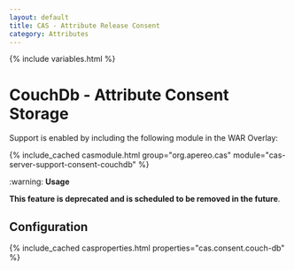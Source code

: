 ```yaml
---
layout: default
title: CAS - Attribute Release Consent
category: Attributes
---
```


{% include variables.html %}

# CouchDb - Attribute Consent Storage

Support is enabled by including the following module in the WAR Overlay:

{% include_cached casmodule.html group="org.apereo.cas" module="cas-server-support-consent-couchdb" %}

<div class="alert alert-warning">:warning: <strong>Usage</strong>
<p><strong>This feature is deprecated and is scheduled to be removed in the future</strong>.</p>
</div>

## Configuration

{% include_cached casproperties.html properties="cas.consent.couch-db" %}
